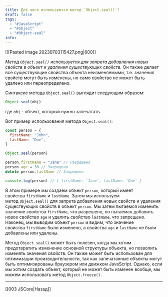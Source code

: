 ```yaml
---
title: Для чего используются метод `Object.seal()`?
draft: false
tags:
  - "#JavaScript"
  - "#object"
  - "#Object-seal"
info:
---
```

![[Pasted image 20230703115427.png|600]]

_Метод `Object.seal()` используется для запрета добавления новых свойств в объект и удаления существующих свойств._ Он также делает все существующие свойства объекта неизменяемыми, т.е. значения свойств могут быть изменены, но само свойство не может быть удалено или переопределено.

Синтаксис метода `Object.seal()` выглядит следующим образом:

```javascript
Object.seal(obj)
```

где `obj` - объект, который нужно запечатать.

Вот пример использования метода `Object.seal()`:

```javascript
const person = {
  firstName: "John",
  lastName: "Doe",
}

Object.seal(person)

person.firstName = "Jane" // Разрешено
person.age = 30 // Запрещено
delete person.lastName // Запрещено

console.log(person) // { firstName: 'Jane', lastName: 'Doe' }
```

В этом примере мы создаем объект `person`, который имеет свойства `firstName` и `lastName`. Затем мы используем метод `Object.seal()` для запрета добавления новых свойств и удаления существующих свойств в объект `person`. Мы затем пытаемся изменить значение свойства `firstName`, что разрешено, но пытаемся добавить новое свойство `age` и удалить свойство `lastName`, что запрещено. Наконец, мы выводим объект `person` и видим, что значение свойства `firstName` было изменено, а свойства `age` и `lastName` не были добавлены или удалены.

Метод `Object.seal()` может быть полезен, когда мы хотим предотвратить изменение основной структуры объекта, но позволить изменять значения свойств. Он также может быть использован для оптимизации производительности, так как запечатанные объекты могут быть оптимизированы браузером или движком JavaScript. Однако, если мы хотим создать объект, который не может быть изменен вообще, мы можем использовать метод `Object.freeze()`.

---

[[003 JSCore|Назад]]